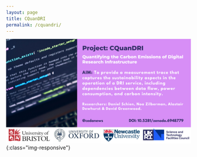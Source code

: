 ```yaml
---
layout: page
title: CQuanDRI
permalink: /cquandri/
---
```


![cquandri](/images/7.png){:class="img-responsive"} 
